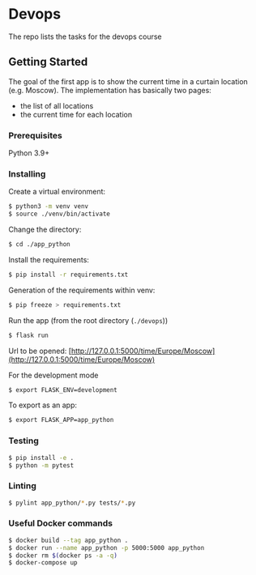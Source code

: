 # Devops

The repo lists the tasks for the  devops course

## Getting Started

The goal of the first app is to show the current time in a curtain location (e.g. Moscow).
The implementation has basically two pages:
- the list of all locations
- the current time for each location


### Prerequisites

Python 3.9+

### Installing

Create a virtual environment:
```bash
$ python3 -m venv venv
$ source ./venv/bin/activate
```
Change the directory:
```bash
$ cd ./app_python
```
Install the requirements:
```bash
$ pip install -r requirements.txt
```
Generation of the requirements within venv:
```bash
$ pip freeze > requirements.txt
```
Run the app (from the root directory (`./devops`))
```bash
$ flask run
```

Url to be opened:
[http://127.0.0.1:5000/time/Europe/Moscow](http://127.0.0.1:5000/time/Europe/Moscow)

For the development mode
```bash
$ export FLASK_ENV=development
```
To export as an app:
```bash
$ export FLASK_APP=app_python
```
### Testing

```bash
$ pip install -e .    
$ python -m pytest
```

### Linting

```bash
$ pylint app_python/*.py tests/*.py
```

### Useful Docker commands
```bash
$ docker build --tag app_python .
$ docker run --name app_python -p 5000:5000 app_python
$ docker rm $(docker ps -a -q)
$ docker-compose up
```
